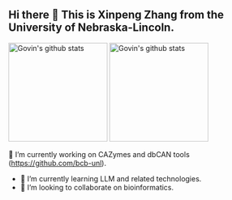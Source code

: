 ## Hi there 👋 This is Xinpeng Zhang from the University of Nebraska-Lincoln.
<a href="https://github.com/Xinpeng021001"><img height="195" src="https://github-readme-stats-govin.vercel.app/api?username=Xinpeng021001&show_icons=true&include_all_commits=true&count_private=true&hide_border=true&show=prs_merged_percentage" alt="Govin's github stats" /></a>
<a href="https://github.com/Xinpeng021001?tab=repositories"><img height="195" src="https://github-readme-stats-govin.vercel.app/api/top-langs/?username=Xinpeng021001&layout=compact&count_private=true&hide_border=true&exclude_repo=github-readme-stats,jindouyunERP,Xinpeng021001.github.io,hexo-blog-7.0" alt="Govin's github stats" /></a>


🔭 I’m currently working on CAZymes and dbCAN tools (https://github.com/bcb-unl).
- 🌱 I’m currently learning LLM and related technologies.
- 👯 I’m looking to collaborate on bioinformatics.


